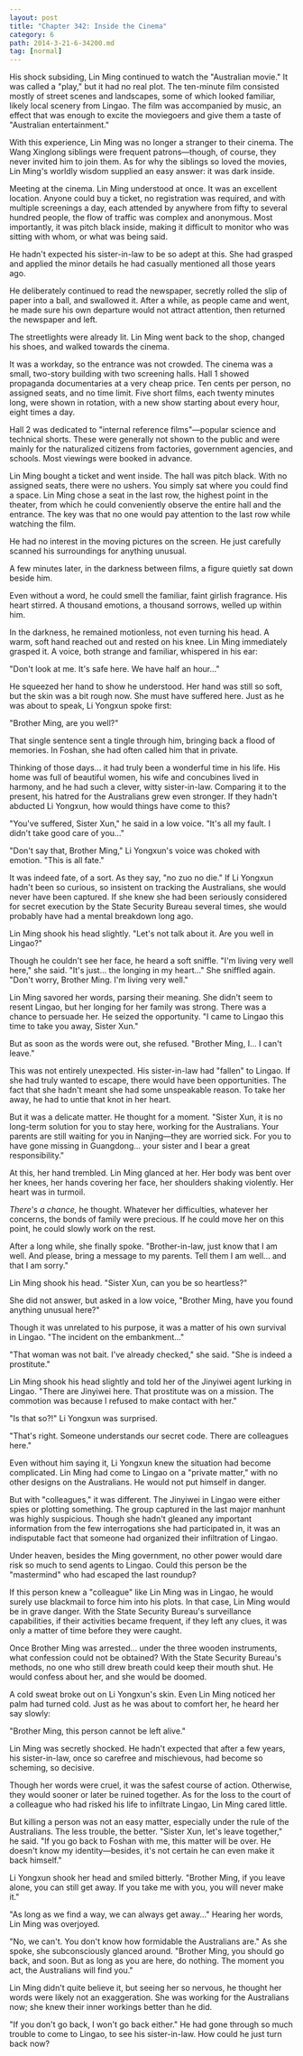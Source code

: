```yaml
---
layout: post
title: "Chapter 342: Inside the Cinema"
category: 6
path: 2014-3-21-6-34200.md
tag: [normal]
---
```


His shock subsiding, Lin Ming continued to watch the "Australian movie." It was called a "play," but it had no real plot. The ten-minute film consisted mostly of street scenes and landscapes, some of which looked familiar, likely local scenery from Lingao. The film was accompanied by music, an effect that was enough to excite the moviegoers and give them a taste of "Australian entertainment."

With this experience, Lin Ming was no longer a stranger to their cinema. The Wang Xinglong siblings were frequent patrons—though, of course, they never invited him to join them. As for why the siblings so loved the movies, Lin Ming's worldly wisdom supplied an easy answer: it was dark inside.

Meeting at the cinema. Lin Ming understood at once. It was an excellent location. Anyone could buy a ticket, no registration was required, and with multiple screenings a day, each attended by anywhere from fifty to several hundred people, the flow of traffic was complex and anonymous. Most importantly, it was pitch black inside, making it difficult to monitor who was sitting with whom, or what was being said.

He hadn't expected his sister-in-law to be so adept at this. She had grasped and applied the minor details he had casually mentioned all those years ago.

He deliberately continued to read the newspaper, secretly rolled the slip of paper into a ball, and swallowed it. After a while, as people came and went, he made sure his own departure would not attract attention, then returned the newspaper and left.

The streetlights were already lit. Lin Ming went back to the shop, changed his shoes, and walked towards the cinema.

It was a workday, so the entrance was not crowded. The cinema was a small, two-story building with two screening halls. Hall 1 showed propaganda documentaries at a very cheap price. Ten cents per person, no assigned seats, and no time limit. Five short films, each twenty minutes long, were shown in rotation, with a new show starting about every hour, eight times a day.

Hall 2 was dedicated to "internal reference films"—popular science and technical shorts. These were generally not shown to the public and were mainly for the naturalized citizens from factories, government agencies, and schools. Most viewings were booked in advance.

Lin Ming bought a ticket and went inside. The hall was pitch black. With no assigned seats, there were no ushers. You simply sat where you could find a space. Lin Ming chose a seat in the last row, the highest point in the theater, from which he could conveniently observe the entire hall and the entrance. The key was that no one would pay attention to the last row while watching the film.

He had no interest in the moving pictures on the screen. He just carefully scanned his surroundings for anything unusual.

A few minutes later, in the darkness between films, a figure quietly sat down beside him.

Even without a word, he could smell the familiar, faint girlish fragrance. His heart stirred. A thousand emotions, a thousand sorrows, welled up within him.

In the darkness, he remained motionless, not even turning his head. A warm, soft hand reached out and rested on his knee. Lin Ming immediately grasped it. A voice, both strange and familiar, whispered in his ear:

"Don't look at me. It's safe here. We have half an hour..."

He squeezed her hand to show he understood. Her hand was still so soft, but the skin was a bit rough now. She must have suffered here. Just as he was about to speak, Li Yongxun spoke first:

"Brother Ming, are you well?"

That single sentence sent a tingle through him, bringing back a flood of memories. In Foshan, she had often called him that in private.

Thinking of those days... it had truly been a wonderful time in his life. His home was full of beautiful women, his wife and concubines lived in harmony, and he had such a clever, witty sister-in-law. Comparing it to the present, his hatred for the Australians grew even stronger. If they hadn't abducted Li Yongxun, how would things have come to this?

"You've suffered, Sister Xun," he said in a low voice. "It's all my fault. I didn't take good care of you..."

"Don't say that, Brother Ming," Li Yongxun's voice was choked with emotion. "This is all fate."

It was indeed fate, of a sort. As they say, "no zuo no die." If Li Yongxun hadn't been so curious, so insistent on tracking the Australians, she would never have been captured. If she knew she had been seriously considered for secret execution by the State Security Bureau several times, she would probably have had a mental breakdown long ago.

Lin Ming shook his head slightly. "Let's not talk about it. Are you well in Lingao?"

Though he couldn't see her face, he heard a soft sniffle. "I'm living very well here," she said. "It's just... the longing in my heart..." She sniffled again. "Don't worry, Brother Ming. I'm living very well."

Lin Ming savored her words, parsing their meaning. She didn't seem to resent Lingao, but her longing for her family was strong. There was a chance to persuade her. He seized the opportunity. "I came to Lingao this time to take you away, Sister Xun."

But as soon as the words were out, she refused. "Brother Ming, I... I can't leave."

This was not entirely unexpected. His sister-in-law had "fallen" to Lingao. If she had truly wanted to escape, there would have been opportunities. The fact that she hadn't meant she had some unspeakable reason. To take her away, he had to untie that knot in her heart.

But it was a delicate matter. He thought for a moment. "Sister Xun, it is no long-term solution for you to stay here, working for the Australians. Your parents are still waiting for you in Nanjing—they are worried sick. For you to have gone missing in Guangdong... your sister and I bear a great responsibility."

At this, her hand trembled. Lin Ming glanced at her. Her body was bent over her knees, her hands covering her face, her shoulders shaking violently. Her heart was in turmoil.

*There's a chance,* he thought. Whatever her difficulties, whatever her concerns, the bonds of family were precious. If he could move her on this point, he could slowly work on the rest.

After a long while, she finally spoke. "Brother-in-law, just know that I am well. And please, bring a message to my parents. Tell them I am well... and that I am sorry."

Lin Ming shook his head. "Sister Xun, can you be so heartless?"

She did not answer, but asked in a low voice, "Brother Ming, have you found anything unusual here?"

Though it was unrelated to his purpose, it was a matter of his own survival in Lingao. "The incident on the embankment..."

"That woman was not bait. I've already checked," she said. "She is indeed a prostitute."

Lin Ming shook his head slightly and told her of the Jinyiwei agent lurking in Lingao. "There are Jinyiwei here. That prostitute was on a mission. The commotion was because I refused to make contact with her."

"Is that so?!" Li Yongxun was surprised.

"That's right. Someone understands our secret code. There are colleagues here."

Even without him saying it, Li Yongxun knew the situation had become complicated. Lin Ming had come to Lingao on a "private matter," with no other designs on the Australians. He would not put himself in danger.

But with "colleagues," it was different. The Jinyiwei in Lingao were either spies or plotting something. The group captured in the last major manhunt was highly suspicious. Though she hadn't gleaned any important information from the few interrogations she had participated in, it was an indisputable fact that someone had organized their infiltration of Lingao.

Under heaven, besides the Ming government, no other power would dare risk so much to send agents to Lingao. Could this person be the "mastermind" who had escaped the last roundup?

If this person knew a "colleague" like Lin Ming was in Lingao, he would surely use blackmail to force him into his plots. In that case, Lin Ming would be in grave danger. With the State Security Bureau's surveillance capabilities, if their activities became frequent, if they left any clues, it was only a matter of time before they were caught.

Once Brother Ming was arrested... under the three wooden instruments, what confession could not be obtained? With the State Security Bureau's methods, no one who still drew breath could keep their mouth shut. He would confess about her, and she would be doomed.

A cold sweat broke out on Li Yongxun's skin. Even Lin Ming noticed her palm had turned cold. Just as he was about to comfort her, he heard her say slowly:

"Brother Ming, this person cannot be left alive."

Lin Ming was secretly shocked. He hadn't expected that after a few years, his sister-in-law, once so carefree and mischievous, had become so scheming, so decisive.

Though her words were cruel, it was the safest course of action. Otherwise, they would sooner or later be ruined together. As for the loss to the court of a colleague who had risked his life to infiltrate Lingao, Lin Ming cared little.

But killing a person was not an easy matter, especially under the rule of the Australians. The less trouble, the better. "Sister Xun, let's leave together," he said. "If you go back to Foshan with me, this matter will be over. He doesn't know my identity—besides, it's not certain he can even make it back himself."

Li Yongxun shook her head and smiled bitterly. "Brother Ming, if you leave alone, you can still get away. If you take me with you, you will never make it."

"As long as we find a way, we can always get away..." Hearing her words, Lin Ming was overjoyed.

"No, we can't. You don't know how formidable the Australians are." As she spoke, she subconsciously glanced around. "Brother Ming, you should go back, and soon. But as long as you are here, do nothing. The moment you act, the Australians will find you."

Lin Ming didn't quite believe it, but seeing her so nervous, he thought her words were likely not an exaggeration. She was working for the Australians now; she knew their inner workings better than he did.

"If you don't go back, I won't go back either." He had gone through so much trouble to come to Lingao, to see his sister-in-law. How could he just turn back now?
